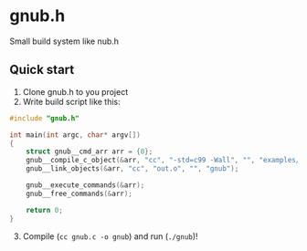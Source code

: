 # gnub.h
Small build system like nub.h

## Quick start
1. Clone gnub.h to you project
2. Write build script like this:
```c
#include "gnub.h"

int main(int argc, char* argv[])
{
	struct gnub__cmd_arr arr = {0};
	gnub__compile_c_object(&arr, "cc", "-std=c99 -Wall", "", "examples/gnub.c", "out.o");
	gnub__link_objects(&arr, "cc", "out.o", "", "gnub");

	gnub__execute_commands(&arr);
	gnub__free_commands(&arr);

	return 0;
}
```
3. Compile (`cc gnub.c -o gnub`) and run (`./gnub`)!
